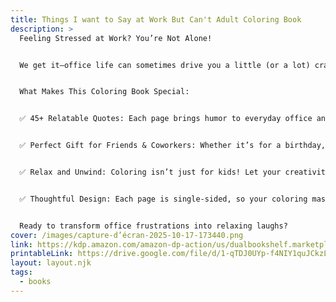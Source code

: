 ```yaml
---
title: Things I want to Say at Work But Can't Adult Coloring Book
description: >
  Feeling Stressed at Work? You’re Not Alone!


  We get it—office life can sometimes drive you a little (or a lot) crazy. That’s why we created "Things I Want to Say at Work But Can't," a fun and humorous coloring book designed to help you laugh through the daily grind.


  What Makes This Coloring Book Special:


  ✅ 45+ Relatable Quotes: Each page brings humor to everyday office annoyances—no swear words, just good, clean fun to help you unwind.


  ✅ Perfect Gift for Friends & Coworkers: Whether it’s for a birthday, a work anniversary, or a fun surprise for your Secret Santa, this coloring book is sure to bring smiles and laughter.


  ✅ Relax and Unwind: Coloring isn’t just for kids! Let your creativity flow and melt away stress after those long workdays.


  ✅ Thoughtful Design: Each page is single-sided, so your coloring masterpieces won't get ruined by marker bleed-through.


  Ready to transform office frustrations into relaxing laughs?
cover: /images/capture-d’écran-2025-10-17-173440.png
link: https://kdp.amazon.com/amazon-dp-action/us/dualbookshelf.marketplacelink/B0FWR6RDRR
printableLink: https://drive.google.com/file/d/1-qTDJ0UYp-f4NIY1quJCkzL42nYYE7ml/view?usp=sharing
layout: layout.njk
tags:
  - books
---
```

